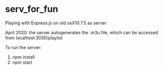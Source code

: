 # serv_for_fun
Playing with Express.js on old osX10.7.5 as server

April 2020: the server autogenerates the .m3u file, which can be accessed from localhost:3030/playlist

To run the server:
1. npm install
2. npm start
